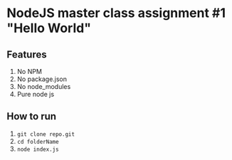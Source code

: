 # NodeJS master class assignment #1 "Hello World"

## Features
1. No NPM
2. No package.json
3. No node_modules
4. Pure node js

## How to run
1.  ``` git clone repo.git ```
2. ```cd folderName ```
3. ```node index.js ```
